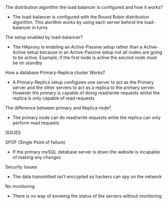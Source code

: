 The distribution algorithm the load balancer is configured and how it works?
- The load-balancer is configured with the Round Robin distribution algorithm. This alorithm works by using each server behind the load-balancer in turns

The setup enabled by load-balancer?
- The HAproxy is enabling an Active-Passive setup rather than a Active-Active setup because in an Active-Passive setup not all nodes are going to be active. Example, if the first node is active the second node must be on standby

How a database Primary-Replica cluster Works?
- A Primary-Replica setup configures one server to act as the Primary server and the other servers to act as a replica to the primary server. However the primary is capable of doing read/write requests whilst the replica is only capable of read requests

The difference between primary and Replica node?
- The primary node can do read/write requests while the replica can only perform read requests

ISSUES

SPOF (Single Point of failure)
- If the primary mySQL database server is down the website is incapable of making any changes

Security Issues
- The data transmitted isn't encrypted so hackers can spy on the network

No monitoring
- There is no way of knowing the status of the servers without monitoring
